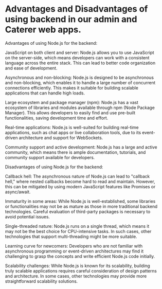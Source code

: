 # Advantages and Disadvantages of using backend in our admin and Caterer web apps.

Advantages of using Node.js for the backend:

JavaScript on both client and server: Node.js allows you to use JavaScript on the server-side, which means developers can work with a consistent language across the entire stack. This can lead to better code organization and ease of development.

Asynchronous and non-blocking: Node.js is designed to be asynchronous and non-blocking, which enables it to handle a large number of concurrent connections efficiently. This makes it suitable for building scalable applications that can handle high loads.

Large ecosystem and package manager (npm): Node.js has a vast ecosystem of libraries and modules available through npm (Node Package Manager). This allows developers to easily find and use pre-built functionalities, saving development time and effort.

Real-time applications: Node.js is well-suited for building real-time applications, such as chat apps or live collaboration tools, due to its event-driven architecture and support for WebSockets.

Community support and active development: Node.js has a large and active community, which means there is ample documentation, tutorials, and community support available for developers.

Disadvantages of using Node.js for the backend:

Callback hell: The asynchronous nature of Node.js can lead to "callback hell," where nested callbacks become hard to read and maintain. However, this can be mitigated by using modern JavaScript features like Promises or async/await.

Immaturity in some areas: While Node.js is well-established, some libraries or functionalities may not be as mature as those in more traditional backend technologies. Careful evaluation of third-party packages is necessary to avoid potential issues.

Single-threaded nature: Node.js runs on a single thread, which means it may not be the best choice for CPU-intensive tasks. In such cases, other technologies that support multi-threading might be more suitable.

Learning curve for newcomers: Developers who are not familiar with asynchronous programming or event-driven architectures may find it challenging to grasp the concepts and write efficient Node.js code initially.

Scalability challenges: While Node.js is known for its scalability, building truly scalable applications requires careful consideration of design patterns and architecture. In some cases, other technologies may provide more straightforward scalability solutions.
